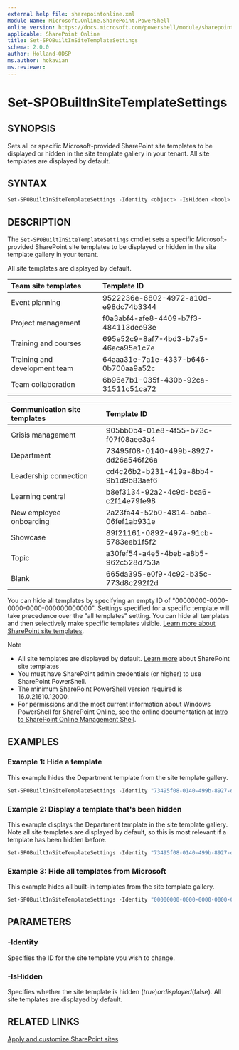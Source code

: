 ```yaml
---
external help file: sharepointonline.xml
Module Name: Microsoft.Online.SharePoint.PowerShell
online version: https://docs.microsoft.com/powershell/module/sharepoint-online/Set-SPOBuiltInSiteTemplateSettings
applicable: SharePoint Online
title: Set-SPOBuiltInSiteTemplateSettings
schema: 2.0.0
author: Holland-ODSP
ms.author: hokavian
ms.reviewer:
---
```


# Set-SPOBuiltInSiteTemplateSettings

## SYNOPSIS

Sets all or specific Microsoft-provided SharePoint site templates to be displayed or hidden in the site template gallery in your tenant. All site templates are displayed by default. 

## SYNTAX

```powershell
Set-SPOBuiltInSiteTemplateSettings -Identity <object> -IsHidden <bool>
```

## DESCRIPTION

The `Set-SPOBuiltInSiteTemplateSettings` cmdlet sets a specific Microsoft-provided SharePoint site templates to be displayed or hidden in the site template gallery in your tenant. 

All site templates are displayed by default.

| Team site templates  | Template ID                 | 
| :------------------- | :------------------- |
| Event planning  | 9522236e-6802-4972-a10d-e98dc74b3344 | 
| Project management              | f0a3abf4-afe8-4409-b7f3-484113dee93e| 
| Training and courses        | 695e52c9-8af7-4bd3-b7a5-46aca95e1c7e  | 
| Training and development team     | 64aaa31e-7a1e-4337-b646-0b700aa9a52c | 
| Team collaboration     | 6b96e7b1-035f-430b-92ca-31511c51ca72  | 


| Communication site templates | Template ID                 | 
| :------------------- | :------------------- |
| Crisis management  | 905bb0b4-01e8-4f55-b73c-f07f08aee3a4 | 
| Department  | 73495f08-0140-499b-8927-dd26a546f26a   | 
| Leadership connection    | cd4c26b2-b231-419a-8bb4-9b1d9b83aef6 | 
| Learning central       | b8ef3134-92a2-4c9d-bca6-c2f14e79fe98  | 
| New employee onboarding      | 2a23fa44-52b0-4814-baba-06fef1ab931e   | 
| Showcase  | 89f21161-0892-497a-91cb-5783eeb1f5f2   | 
| Topic     | a30fef54-a4e5-4beb-a8b5-962c528d753a   | 
| Blank    | 665da395-e0f9-4c92-b35c-773d8c292f2d  | 

You can hide all templates by specifying an empty ID of "00000000-0000-0000-0000-000000000000". Settings specified for a specific template will take precedence over the "all templates" setting. You can hide all templates and then selectively make specific templates visible. [Learn more about SharePoint site templates](support.microsoft.com/office/apply-and-customize-sharepoint-site-templates-39382463-0e45-4d1b-be27-0e96aeec8398).


>[!NOTE]
> - All site templates are displayed by default. [Learn more](support.microsoft.com/office/apply-and-customize-sharepoint-site-templates-39382463-0e45-4d1b-be27-0e96aeec8398?ui=en-US&rs=en-US&ad=US) about SharePoint site templates
> - You must have SharePoint admin credentials (or higher) to use SharePoint PowerShell.
> - The minimum SharePoint PowerShell version required is 16.0.21610.12000.
> - For permissions and the most current information about Windows PowerShell for SharePoint Online, see the online documentation at [Intro to SharePoint Online Management Shell](https://docs.microsoft.com/powershell/sharepoint/sharepoint-online/introduction-sharepoint-online-management-shell?view=sharepoint-ps).


## EXAMPLES 

### Example 1: Hide a template

This example hides the Department template from the site template gallery.  

```powershell
Set-SPOBuiltInSiteTemplateSettings -Identity "73495f08-0140-499b-8927-dd26a546f26a" -IsHidden $true
```

###  Example 2: Display a template that's been hidden

This example displays the Department template in the site template gallery. Note all site templates are displayed by default, so this is most relevant if a template has been hidden before.   

```powershell
Set-SPOBuiltInSiteTemplateSettings -Identity "73495f08-0140-499b-8927-dd26a546f26a" -IsHidden $false
```

### Example 3: Hide all templates from Microsoft

This example hides all built-in templates from the site template gallery.  

```powershell
Set-SPOBuiltInSiteTemplateSettings -Identity "00000000-0000-0000-0000-000000000000" -IsHidden $true
```


## PARAMETERS

### -Identity
 
Specifies the ID for the site template you wish to change. 
 
### -IsHidden
 
Specifies whether the site template is hidden ($true) or displayed ($false). All site templates are displayed by default.

## RELATED LINKS

[Apply and customize SharePoint sites](support.microsoft.com/office/apply-and-customize-sharepoint-site-templates-39382463-0e45-4d1b-be27-0e96aeec8398)
